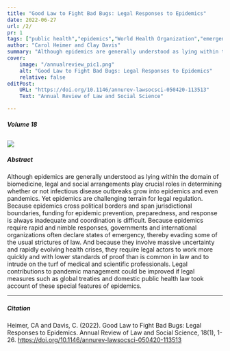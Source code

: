 ```yaml
---
title: "Good Law to Fight Bad Bugs: Legal Responses to Epidemics" 
date: 2022-06-27
url: /2/
pr: 1
tags: ["public health","epidemics","World Health Organization","emergency powers","COVID-19","coronavirus disease 2019","International Health Regulations"]
author: "Carol Heimer and Clay Davis"
summary: "Although epidemics are generally understood as lying within the domain of biomedicine, legal and social arrangements play crucial roles in determining whether or not infectious disease outbreaks grow into epidemics and even pandemics. Yet epidemics are challenging terrain for legal regulation. ..." 
cover:
    image: "/annualreview_pic1.png"
    alt: "Good Law to Fight Bad Bugs: Legal Responses to Epidemics"
    relative: false
editPost:
    URL: "https://doi.org/10.1146/annurev-lawsocsci-050420-113513"
    Text: "Annual Review of Law and Social Science"

---
```

##### Volume 18

![](/annualreview_pic1.png)
---

##### Abstract

Although epidemics are generally understood as lying within the domain of biomedicine, legal and social arrangements play crucial roles in determining whether or not infectious disease outbreaks grow into epidemics and even pandemics. Yet epidemics are challenging terrain for legal regulation. Because epidemics cross political borders and span jurisdictional boundaries, funding for epidemic prevention, preparedness, and response is always inadequate and coordination is difficult. Because epidemics require rapid and nimble responses, governments and international organizations often declare states of emergency, thereby evading some of the usual strictures of law. And because they involve massive uncertainty and rapidly evolving health crises, they require legal actors to work more quickly and with lower standards of proof than is common in law and to intrude on the turf of medical and scientific professionals. Legal contributions to pandemic management could be improved if legal measures such as global treaties and domestic public health law took account of these special features of epidemics.

---

##### Citation

Heimer, CA and Davis, C. (2022). Good Law to Fight Bad Bugs: Legal Responses to Epidemics. Annual Review of Law and Social Science, 18(1), 1-26. https://doi.org/10.1146/annurev-lawsocsci-050420-113513
